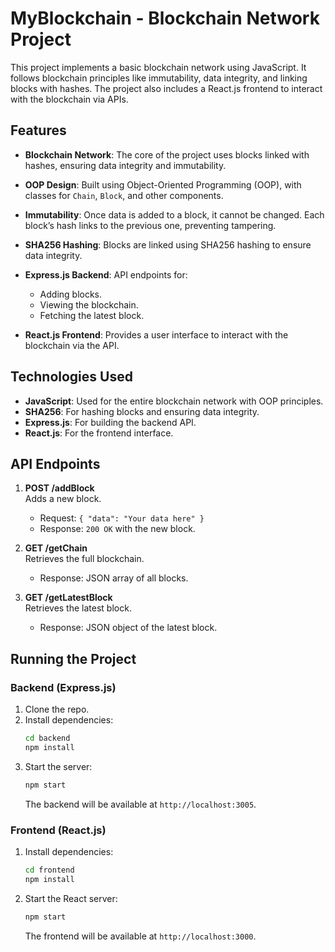 # MyBlockchain - Blockchain Network Project

This project implements a basic blockchain network using JavaScript. It follows blockchain principles like immutability, data integrity, and linking blocks with hashes. The project also includes a React.js frontend to interact with the blockchain via APIs.

## Features

- **Blockchain Network**: The core of the project uses blocks linked with hashes, ensuring data integrity and immutability.
  
- **OOP Design**: Built using Object-Oriented Programming (OOP), with classes for `Chain`, `Block`, and other components.

- **Immutability**: Once data is added to a block, it cannot be changed. Each block’s hash links to the previous one, preventing tampering.

- **SHA256 Hashing**: Blocks are linked using SHA256 hashing to ensure data integrity.

- **Express.js Backend**: API endpoints for:
  - Adding blocks.
  - Viewing the blockchain.
  - Fetching the latest block.

- **React.js Frontend**: Provides a user interface to interact with the blockchain via the API.

## Technologies Used

- **JavaScript**: Used for the entire blockchain network with OOP principles.
- **SHA256**: For hashing blocks and ensuring data integrity.
- **Express.js**: For building the backend API.
- **React.js**: For the frontend interface.

## API Endpoints

1. **POST /addBlock**  
   Adds a new block.  
   - Request: `{ "data": "Your data here" }`  
   - Response: `200 OK` with the new block.

2. **GET /getChain**  
   Retrieves the full blockchain.  
   - Response: JSON array of all blocks.

3. **GET /getLatestBlock**  
   Retrieves the latest block.  
   - Response: JSON object of the latest block.

## Running the Project

### Backend (Express.js)

1. Clone the repo.
2. Install dependencies:
   ```bash
   cd backend
   npm install
   ```
3. Start the server:
   ```bash
   npm start
   ```
   The backend will be available at `http://localhost:3005`.

### Frontend (React.js)

1. Install dependencies:
   ```bash
   cd frontend
   npm install
   ```
2. Start the React server:
   ```bash
   npm start
   ```
   The frontend will be available at `http://localhost:3000`.
